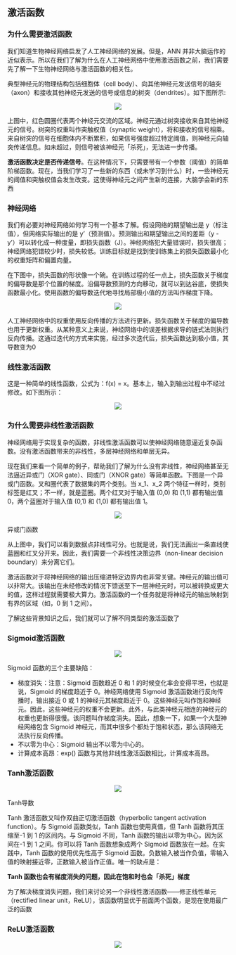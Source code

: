 ## 激活函数

### 为什么需要激活函数

我们知道生物神经网络启发了人工神经网络的发展。但是，ANN 并非大脑运作的近似表示。所以在我们了解为什么在人工神经网络中使用激活函数之前，我们需要先了解一下生物神经网络与激活函数的相关性。

典型神经元的物理结构包括细胞体（cell body）、向其他神经元发送信号的轴突（axon）和接收其他神经元发送的信号或信息的树突（dendrites）。如下图所示:

<div align=center><img src="/assets/pics/j1.jpg"/></div>

上图中，红色圆圈代表两个神经元交流的区域。神经元通过树突接收来自其他神经元的信号。树突的权重叫作突触权值（synaptic weight），将和接收的信号相乘。来自树突的信号在细胞体内不断累积，如果信号强度超过特定阈值，则神经元向轴突传递信息。如未超过，则信号被该神经元「杀死」，无法进一步传播。

**激活函数决定是否传递信号**。在这种情况下，只需要带有一个参数（阈值）的简单阶梯函数。现在，当我们学习了一些新的东西（或未学习到什么）时，一些神经元的阈值和突触权值会发生改变。这使得神经元之间产生新的连接，大脑学会新的东西

### 神经网络

我们有必要对神经网络如何学习有一个基本了解。假设网络的期望输出是 y（标注值），但网络实际输出的是 y’（预测值）。预测输出和期望输出之间的差距（y - y’）可以转化成一种度量，即损失函数（J）。神经网络犯大量错误时，损失很高；神经网络犯错较少时，损失较低。训练目标就是找到使训练集上的损失函数最小化的权重矩阵和偏置向量。

在下图中，损失函数的形状像一个碗。在训练过程的任一点上，损失函数关于梯度的偏导数是那个位置的梯度。沿偏导数预测的方向移动，就可以到达谷底，使损失函数最小化。使用函数的偏导数迭代地寻找局部极小值的方法叫作梯度下降。

<div align=center><img src="/assets/pics/s1.jpg"/></div>

人工神经网络中的权重使用反向传播的方法进行更新。损失函数关于梯度的偏导数也用于更新权重。从某种意义上来说，神经网络中的误差根据求导的链式法则执行反向传播。这通过迭代的方式来实施，经过多次迭代后，损失函数达到极小值，其导数变为0

### 线性激活函数

这是一种简单的线性函数，公式为：f(x) = x。基本上，输入到输出过程中不经过修改。如下图所示：

<div align=center><img src="/assets/pics/l1.png"/></div>

### 为什么需要非线性激活函数

神经网络用于实现复杂的函数，非线性激活函数可以使神经网络随意逼近复杂函数。没有激活函数带来的非线性，多层神经网络和单层无异。

现在我们来看一个简单的例子，帮助我们了解为什么没有非线性，神经网络甚至无法逼近异或门（XOR gate）、同或门（XNOR gate）等简单函数。下图是一个异或门函数。叉和圈代表了数据集的两个类别。当 x_1、x_2 两个特征一样时，类别标签是红叉；不一样，就是蓝圈。两个红叉对于输入值 (0,0) 和 (1,1) 都有输出值 0，两个蓝圈对于输入值 (0,1) 和 (1,0) 都有输出值 1。

<div align=center><img src="/assets/pics/f1.png"/></div>

异或门函数

从上图中，我们可以看到数据点非线性可分。也就是说，我们无法画出一条直线使蓝圈和红叉分开来。因此，我们需要一个非线性决策边界（non-linear decision boundary）来分离它们。

激活函数对于将神经网络的输出压缩进特定边界内也非常关键。神经元的输出值可以非常大。该输出在未经修改的情况下馈送至下一层神经元时，可以被转换成更大的值，这样过程就需要极大算力。激活函数的一个任务就是将神经元的输出映射到有界的区域（如，0 到 1 之间）。

了解这些背景知识之后，我们就可以了解不同类型的激活函数了

### Sigmoid激活函数

<div align=center><img src="/assets/pics/s2.png"/></div>

Sigmoid 函数的三个主要缺陷：

* 梯度消失：注意：Sigmoid 函数趋近 0 和 1 的时候变化率会变得平坦，也就是说，Sigmoid 的梯度趋近于 0。神经网络使用 Sigmoid 激活函数进行反向传播时，输出接近 0 或 1 的神经元其梯度趋近于 0。这些神经元叫作饱和神经元。因此，这些神经元的权重不会更新。此外，与此类神经元相连的神经元的权重也更新得很慢。该问题叫作梯度消失。因此，想象一下，如果一个大型神经网络包含 Sigmoid 神经元，而其中很多个都处于饱和状态，那么该网络无法执行反向传播。
* 不以零为中心：Sigmoid 输出不以零为中心的。
* 计算成本高昂：exp() 函数与其他非线性激活函数相比，计算成本高昂。

### Tanh激活函数

<div align=center><img src="/assets/pics/t1.png"/></div>

Tanh导数

Tanh 激活函数又叫作双曲正切激活函数（hyperbolic tangent activation function）。与 Sigmoid 函数类似，Tanh 函数也使用真值，但 Tanh 函数将其压缩至-1 到 1 的区间内。与 Sigmoid 不同，Tanh 函数的输出以零为中心，因为区间在-1 到 1 之间。你可以将 Tanh 函数想象成两个 Sigmoid 函数放在一起。在实践中，Tanh 函数的使用优先性高于 Sigmoid 函数。负数输入被当作负值，零输入值的映射接近零，正数输入被当作正值。唯一的缺点是：

**Tanh 函数也会有梯度消失的问题，因此在饱和时也会「杀死」梯度**

为了解决梯度消失问题，我们来讨论另一个非线性激活函数——修正线性单元（rectified linear unit，ReLU），该函数明显优于前面两个函数，是现在使用最广泛的函数

### ReLU激活函数

<div align=center><img src="/assets/pics/r1.png"/><div>

